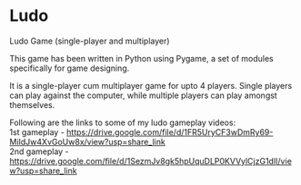 # Ludo
Ludo Game (single-player and multiplayer)

This game has been written in Python using Pygame, a set of modules specifically for game designing.

It is a single-player cum multiplayer game for upto 4 players. Single players can play against the computer, while multiple players can play amongst themselves.

Following are the links to some of my ludo gameplay videos:  
1st gameplay - https://drive.google.com/file/d/1FR5UryCF3wDmRy69-MiIdJw4XvGoUw8x/view?usp=share_link  
2nd gameplay - https://drive.google.com/file/d/1SezmJv8gk5hpUquDLP0KVVylCjzG1dlI/view?usp=share_link
